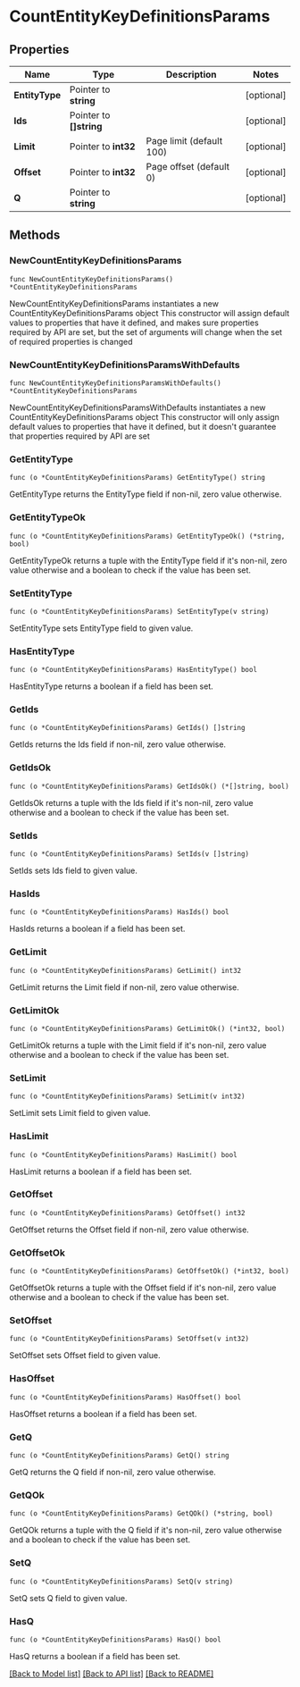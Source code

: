 # CountEntityKeyDefinitionsParams

## Properties

Name | Type | Description | Notes
------------ | ------------- | ------------- | -------------
**EntityType** | Pointer to **string** |  | [optional] 
**Ids** | Pointer to **[]string** |  | [optional] 
**Limit** | Pointer to **int32** | Page limit (default 100) | [optional] 
**Offset** | Pointer to **int32** | Page offset (default 0) | [optional] 
**Q** | Pointer to **string** |  | [optional] 

## Methods

### NewCountEntityKeyDefinitionsParams

`func NewCountEntityKeyDefinitionsParams() *CountEntityKeyDefinitionsParams`

NewCountEntityKeyDefinitionsParams instantiates a new CountEntityKeyDefinitionsParams object
This constructor will assign default values to properties that have it defined,
and makes sure properties required by API are set, but the set of arguments
will change when the set of required properties is changed

### NewCountEntityKeyDefinitionsParamsWithDefaults

`func NewCountEntityKeyDefinitionsParamsWithDefaults() *CountEntityKeyDefinitionsParams`

NewCountEntityKeyDefinitionsParamsWithDefaults instantiates a new CountEntityKeyDefinitionsParams object
This constructor will only assign default values to properties that have it defined,
but it doesn't guarantee that properties required by API are set

### GetEntityType

`func (o *CountEntityKeyDefinitionsParams) GetEntityType() string`

GetEntityType returns the EntityType field if non-nil, zero value otherwise.

### GetEntityTypeOk

`func (o *CountEntityKeyDefinitionsParams) GetEntityTypeOk() (*string, bool)`

GetEntityTypeOk returns a tuple with the EntityType field if it's non-nil, zero value otherwise
and a boolean to check if the value has been set.

### SetEntityType

`func (o *CountEntityKeyDefinitionsParams) SetEntityType(v string)`

SetEntityType sets EntityType field to given value.

### HasEntityType

`func (o *CountEntityKeyDefinitionsParams) HasEntityType() bool`

HasEntityType returns a boolean if a field has been set.

### GetIds

`func (o *CountEntityKeyDefinitionsParams) GetIds() []string`

GetIds returns the Ids field if non-nil, zero value otherwise.

### GetIdsOk

`func (o *CountEntityKeyDefinitionsParams) GetIdsOk() (*[]string, bool)`

GetIdsOk returns a tuple with the Ids field if it's non-nil, zero value otherwise
and a boolean to check if the value has been set.

### SetIds

`func (o *CountEntityKeyDefinitionsParams) SetIds(v []string)`

SetIds sets Ids field to given value.

### HasIds

`func (o *CountEntityKeyDefinitionsParams) HasIds() bool`

HasIds returns a boolean if a field has been set.

### GetLimit

`func (o *CountEntityKeyDefinitionsParams) GetLimit() int32`

GetLimit returns the Limit field if non-nil, zero value otherwise.

### GetLimitOk

`func (o *CountEntityKeyDefinitionsParams) GetLimitOk() (*int32, bool)`

GetLimitOk returns a tuple with the Limit field if it's non-nil, zero value otherwise
and a boolean to check if the value has been set.

### SetLimit

`func (o *CountEntityKeyDefinitionsParams) SetLimit(v int32)`

SetLimit sets Limit field to given value.

### HasLimit

`func (o *CountEntityKeyDefinitionsParams) HasLimit() bool`

HasLimit returns a boolean if a field has been set.

### GetOffset

`func (o *CountEntityKeyDefinitionsParams) GetOffset() int32`

GetOffset returns the Offset field if non-nil, zero value otherwise.

### GetOffsetOk

`func (o *CountEntityKeyDefinitionsParams) GetOffsetOk() (*int32, bool)`

GetOffsetOk returns a tuple with the Offset field if it's non-nil, zero value otherwise
and a boolean to check if the value has been set.

### SetOffset

`func (o *CountEntityKeyDefinitionsParams) SetOffset(v int32)`

SetOffset sets Offset field to given value.

### HasOffset

`func (o *CountEntityKeyDefinitionsParams) HasOffset() bool`

HasOffset returns a boolean if a field has been set.

### GetQ

`func (o *CountEntityKeyDefinitionsParams) GetQ() string`

GetQ returns the Q field if non-nil, zero value otherwise.

### GetQOk

`func (o *CountEntityKeyDefinitionsParams) GetQOk() (*string, bool)`

GetQOk returns a tuple with the Q field if it's non-nil, zero value otherwise
and a boolean to check if the value has been set.

### SetQ

`func (o *CountEntityKeyDefinitionsParams) SetQ(v string)`

SetQ sets Q field to given value.

### HasQ

`func (o *CountEntityKeyDefinitionsParams) HasQ() bool`

HasQ returns a boolean if a field has been set.


[[Back to Model list]](../README.md#documentation-for-models) [[Back to API list]](../README.md#documentation-for-api-endpoints) [[Back to README]](../README.md)


